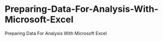 # Preparing-Data-For-Analysis-With-Microsoft-Excel
Preparing Data For Analysis With Microsoft Excel
